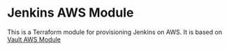 # Jenkins AWS Module

This is a Terraform module for provisioning Jenkins on AWS.
It is based on [Vault AWS Module](https://github.com/hashicorp/terraform-aws-vault-starter/tree/main)